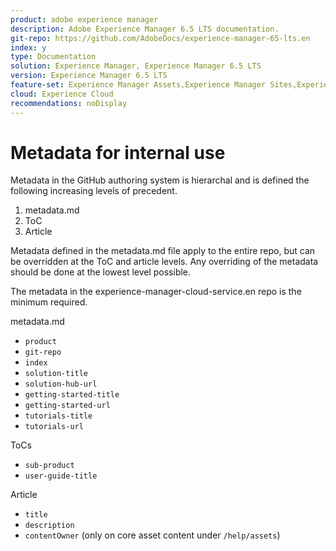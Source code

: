 ```yaml
---
product: adobe experience manager
description: Adobe Experience Manager 6.5 LTS documentation.
git-repo: https://github.com/AdobeDocs/experience-manager-65-lts.en
index: y
type: Documentation
solution: Experience Manager, Experience Manager 6.5 LTS
version: Experience Manager 6.5 LTS
feature-set: Experience Manager Assets,Experience Manager Sites,Experience Manager, Experience Manager Forms, Experience Manager Cloud Manager
cloud: Experience Cloud
recommendations: noDisplay
---
```


# Metadata for internal use

Metadata in the GitHub authoring system is hierarchal and is defined the following increasing levels of precedent.

1. metadata.md
1. ToC
1. Article

Metadata defined in the metadata.md file apply to the entire repo, but can be overridden at the ToC and article levels. Any overriding of the metadata should be done at the lowest level possible.

The metadata in the experience-manager-cloud-service.en repo is the minimum required.

metadata.md

* `product`
* `git-repo`
* `index`
* `solution-title`
* `solution-hub-url`
* `getting-started-title`
* `getting-started-url`
* `tutorials-title`
* `tutorials-url`

ToCs

* `sub-product`
* `user-guide-title`

Article

* `title`
* `description`
* `contentOwner` (only on core asset content under `/help/assets`)
